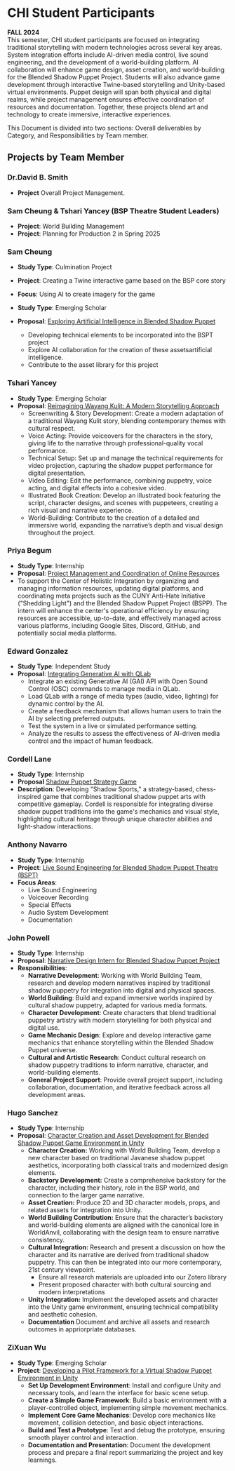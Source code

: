 # CHI Student Participants  
**FALL 2024**  
This semester, CHI student participants are focused on integrating traditional storytelling with modern technologies across several key areas. System integration efforts include AI-driven media control, live sound engineering, and the development of a world-building platform. AI collaboration will enhance game design, asset creation, and world-building for the Blended Shadow Puppet Project. Students will also advance game development through interactive Twine-based storytelling and Unity-based virtual environments. Puppet design will span both physical and digital realms, while project management ensures effective coordination of resources and documentation. Together, these projects blend art and technology to create immersive, interactive experiences.

This Document is divided into two sections:  Overall deliverables by Category, and Responsibilities by Team member.

## Projects by Team Member  

### Dr.David B. Smith
- **Project** Overall Project Management.

### Sam Cheung & Tshari Yancey (BSP Theatre Student Leaders)  
- **Project**: World Building Management
- **Project**: Planning for Production 2 in Spring 2025

### Sam Cheung  
- **Study Type**: Culmination Project  
- **Project**: Creating a Twine interactive game based on the BSP core story  
- **Focus**: Using AI to create imagery for the game  

- **Study Type**: Emerging Scholar  
- **Proposal**: [Exploring Artificial Intelligence in Blended Shadow Puppet](https://www.dropbox.com/scl/fi/idemrtr2im9w5b7wpkqgj/Cheung-Sam-ESP-Proposal-2024-Fall.docx?rlkey=f92lyxdu4ipeugnn492p38734&st=7unacdf0&dl=0)
  - Developing technical elements to be incorporated into the BSPT project
  - Explore AI collaboration for the creation of these assetsartificial intelligence.
  - Contribute to the asset library for this project

### Tshari Yancey  
- **Study Type**: Emerging Scholar
- **Proposal**: [Reimagining Wayang Kulit: A Modern Storytelling Approach](https://docs.google.com/document/d/1rmCygzSqFIW71gwrwRgOOHxS-eqSIdOP1MMM0oZSp9o/edit?usp=sharing)
  - Screenwriting & Story Development: Create a modern adaptation of a traditional Wayang Kulit story, blending contemporary themes with cultural respect.
  - Voice Acting: Provide voiceovers for the characters in the story, giving life to the narrative through professional-quality vocal performance.
  - Technical Setup: Set up and manage the technical requirements for video projection, capturing the shadow puppet performance for digital presentation.
  - Video Editing: Edit the performance, combining puppetry, voice acting, and digital effects into a cohesive video.
  - Illustrated Book Creation: Develop an illustrated book featuring the script, character designs, and scenes with puppeteers, creating a rich visual and narrative experience.
  - World-Building: Contribute to the creation of a detailed and immersive world, expanding the narrative’s depth and visual design throughout the project.
    
### Priya Begum  
- **Study Type**: Internship  
- **Proposal**: [Project Management and Coordination of Online Resources](https://docs.google.com/document/d/1-zqDTzT1-qFCXH0JD6zMqpXDfrvb6A2uWM_DEsm3pNE/edit?)
- To support the Center of Holistic Integration by organizing and managing information resources, updating digital platforms, and coordinating meta projects such as the CUNY Anti-Hate Initiative ("Shedding Light") and the Blended Shadow Puppet Project (BSPP). The intern will enhance the center's operational efficiency by ensuring resources are accessible, up-to-date, and effectively managed across various platforms, including Google Sites, Discord, GitHub, and potentially social media platforms.

### Edward Gonzalez  
- **Study Type**: Independent Study  
- **Proposal**: [Integrating Generative AI with QLab](https://www.dropbox.com/scl/fi/nmf8zk917xw15bzds1um0/Independent-Study-Edward-Gonzalez-Fall-2024-Research-Proposal_-Integrating-Generative-AI-with-QLab-Using-Open-Sound-Control-OSC.pdf)
  - Integrate an existing Generative AI (GAI) API with Open Sound Control (OSC) commands to manage media in QLab.
  - Load QLab with a range of media types (audio, video, lighting) for dynamic control by the AI.
  - Create a feedback mechanism that allows human users to train the AI by selecting preferred outputs.
  - Test the system in a live or simulated performance setting.
  - Analyze the results to assess the effectiveness of AI-driven media control and the impact of human feedback.

### Cordell Lane
- **Study Type**: Internship
- **Proposal** [Shadow Puppet Strategy Game](https://docs.google.com/document/d/1KMcemlM-vzy8oATSCqrzTkN6EAig6rs2sS6dIXw52iw/edit?usp=sharing)
- **Description**: Developing "Shadow Sports," a strategy-based, chess-inspired game that combines traditional shadow puppet arts with competitive gameplay. Cordell is responsible for integrating diverse shadow puppet traditions into the game's mechanics and visual style, highlighting cultural heritage through unique character abilities and light-shadow interactions.  
  
### Anthony Navarro  
- **Study Type**: Internship  
- **Project**: [Live Sound Engineering for Blended Shadow Puppet Theatre (BSPT)](https://docs.google.com/document/d/1pVfn8B1TqrQNmJ44UVW2rspqUWiWgy9w2FmLZ3M84Ps/edit?usp=sharing)  
- **Focus Areas**:  
  - Live Sound Engineering  
  - Voiceover Recording  
  - Special Effects  
  - Audio System Development  
  - Documentation  

### John Powell  
- **Study Type**: Internship  
- **Proposal**: [Narrative Design Intern for Blended Shadow Puppet Project](https://docs.google.com/document/d/1pVfn8B1TqrQNmJ44UVW2rspqUWiWgy9w2FmLZ3M84Ps/edit?usp=sharing)  
- **Responsibilities**:  
  - **Narrative Development**: Working with World Building Team, research and develop modern narratives inspired by traditional shadow puppetry for integration into digital and physical spaces.
  - **World Building**: Build and expand immersive worlds inspired by cultural shadow puppetry, adapted for various media formats.
  - **Character Development**: Create characters that blend traditional puppetry artistry with modern storytelling for both physical and digital use.
  - **Game Mechanic Design**: Explore and develop interactive game mechanics that enhance storytelling within the Blended Shadow Puppet universe.
  - **Cultural and Artistic Research**: Conduct cultural research on shadow puppetry traditions to inform narrative, character, and world-building elements.
  - **General Project Support**: Provide overall project support, including collaboration, documentation, and iterative feedback across all development areas.

### Hugo Sanchez  
- **Study Type**: Internship  
- **Proposal**: [Character Creation and Asset Development for Blended Shadow Puppet Game Environment in Unity](https://docs.google.com/document/d/1D0gLshPyi1vUYD-bbPJFFzqs0kgrPUw-iIuQubf28-I/edit?usp=sharing)
  - **Character Creation:** Working with World Building Team, develop a new character based on traditional Javanese shadow puppet aesthetics, incorporating both classical traits and modernized design elements.
  - **Backstory Development:** Create a comprehensive backstory for the character, including their history, role in the BSP world, and connection to the larger game narrative.
  - **Asset Creation:** Produce 2D and 3D character models, props, and related assets for integration into Unity.
  - **World Building Contribution:** Ensure that the character’s backstory and world-building elements are aligned with the canonical lore in WorldAnvil, collaborating with the design team to ensure narrative consistency.
  - **Cultural Integration:** Research and present a discussion on how the character and its narrative are derived from traditional shadow puppetry. This can then be integrated into our more contemporary, 21st century viewpoint.
    - Ensure all research materials are uploaded into our Zotero library
    - Present proposed character with both cultural sourcing and modern interpretations
  - **Unity Integration:** Implement the developed assets and character into the Unity game environment, ensuring technical compatibility and aesthetic cohesion.
  - **Documentation** Document and archive all assets and research outcomes in appriorpriate databases.

### ZiXuan Wu  
- **Study Type**: Emerging Scholar  
- **Project**: [Developing a Pilot Framework for a Virtual Shadow Puppet Environment in Unity](https://docs.google.com/document/d/1UoSoRh92cBWeNtSiAnUXcZU599Yx5aYTUMWtZclv-w4/edit?usp=sharing)
  - **Set Up Development Environment**: Install and configure Unity and necessary tools, and learn the interface for basic scene setup.
  - **Create a Simple Game Framework**: Build a basic environment with a player-controlled object, implementing simple movement mechanics.
  - **Implement Core Game Mechanics**: Develop core mechanics like movement, collision detection, and basic object interactions.
  - **Build and Test a Prototype**: Test and debug the prototype, ensuring smooth player control and interaction.
  - **Documentation and Presentation**: Document the development process and prepare a final report summarizing the project and key learnings.
